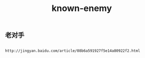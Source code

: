 ﻿---
layout: default
title: known-enemy
---
## 老对手
```

http://jingyan.baidu.com/article/08b6a591927f5e14a80922f2.html

```
